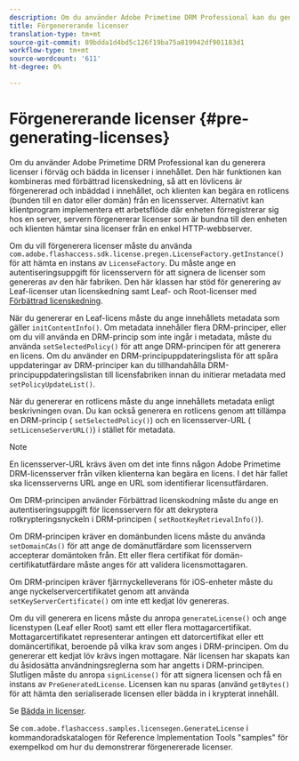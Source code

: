 ```yaml
---
description: Om du använder Adobe Primetime DRM Professional kan du generera licenser i förväg och bädda in licenser i innehållet. Den här funktionen kan kombineras med förbättrad licenskedning, så att en lövlicens är förgenererad och inbäddad i innehållet, och klienten kan begära en rotlicens (bunden till en dator eller domän) från en licensserver. Alternativt kan klientprogram implementera ett arbetsflöde där enheten förregistrerar sig hos en server, servern förgenererar licenser som är bundna till den enheten och klienten hämtar sina licenser från en enkel HTTP-webbserver.
title: Förgenererande licenser
translation-type: tm+mt
source-git-commit: 89bdda1d4bd5c126f19ba75a819942df901183d1
workflow-type: tm+mt
source-wordcount: '611'
ht-degree: 0%

---
```



# Förgenererande licenser {#pre-generating-licenses}

Om du använder Adobe Primetime DRM Professional kan du generera licenser i förväg och bädda in licenser i innehållet. Den här funktionen kan kombineras med förbättrad licenskedning, så att en lövlicens är förgenererad och inbäddad i innehållet, och klienten kan begära en rotlicens (bunden till en dator eller domän) från en licensserver. Alternativt kan klientprogram implementera ett arbetsflöde där enheten förregistrerar sig hos en server, servern förgenererar licenser som är bundna till den enheten och klienten hämtar sina licenser från en enkel HTTP-webbserver.

Om du vill förgenerera licenser måste du använda `com.adobe.flashaccess.sdk.license.pregen.LicenseFactory.getInstance()` för att hämta en instans av `LicenseFactory`. Du måste ange en autentiseringsuppgift för licensservern för att signera de licenser som genereras av den här fabriken. Den här klassen har stöd för generering av Leaf-licenser utan licenskedning samt Leaf- och Root-licenser med [Förbättrad licenskedning](../../protecting-content/implementing-the-license-server/license-chaining/gen-enhanced-license-chaining.md).

När du genererar en Leaf-licens måste du ange innehållets metadata som gäller `initContentInfo()`. Om metadata innehåller flera DRM-principer, eller om du vill använda en DRM-princip som inte ingår i metadata, måste du använda `setSelectedPolicy()` för att ange DRM-principen för att generera en licens. Om du använder en DRM-principuppdateringslista för att spåra uppdateringar av DRM-principer kan du tillhandahålla DRM-principuppdateringslistan till licensfabriken innan du initierar metadata med `setPolicyUpdateList()`.

När du genererar en rotlicens måste du ange innehållets metadata enligt beskrivningen ovan. Du kan också generera en rotlicens genom att tillämpa en DRM-princip ( `setSelectedPolicy()`) och en licensserver-URL ( `setLicenseServerURL()`) i stället för metadata.

>[!NOTE]
>
>En licensserver-URL krävs även om det inte finns någon Adobe Primetime DRM-licensserver från vilken klienterna kan begära en licens. I det här fallet ska licensserverns URL ange en URL som identifierar licensutfärdaren.

Om DRM-principen använder Förbättrad licenskodning måste du ange en autentiseringsuppgift för licensservern för att dekryptera rotkrypteringsnyckeln i DRM-principen ( `setRootKeyRetrievalInfo()`).

Om DRM-principen kräver en domänbunden licens måste du använda `setDomainCAs()` för att ange de domänutfärdare som licensservern accepterar domäntoken från. Ett eller flera certifikat för domän-certifikatutfärdare måste anges för att validera licensmottagaren.

Om DRM-principen kräver fjärrnyckelleverans för iOS-enheter måste du ange nyckelservercertifikatet genom att använda `setKeyServerCertificate()` om inte ett kedjat löv genereras.

Om du vill generera en licens måste du anropa `generateLicense()` och ange licenstypen (Leaf eller Root) samt ett eller flera mottagarcertifikat. Mottagarcertifikatet representerar antingen ett datorcertifikat eller ett domäncertifikat, beroende på vilka krav som anges i DRM-principen. Om du genererar ett kedjat löv krävs ingen mottagare. När licensen har skapats kan du åsidosätta användningsreglerna som har angetts i DRM-principen. Slutligen måste du anropa `signLicense()` för att signera licensen och få en instans av `PreGeneratedLicense`. Licensen kan nu sparas (använd `getBytes()` för att hämta den serialiserade licensen eller bädda in i krypterat innehåll.

Se [Bädda in licenser](../../protecting-content/pre-generating-and-embedded-licenses/embedding-licenses.md).

Se `com.adobe.flashaccess.samples.licensegen.GenerateLicense` i kommandoradskatalogen för Reference Implementation Tools &quot;samples&quot; för exempelkod om hur du demonstrerar förgenererade licenser.
